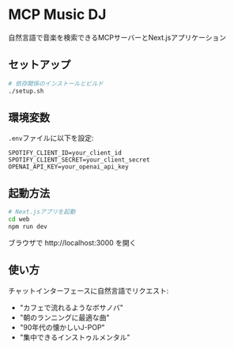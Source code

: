 # MCP Music DJ

自然言語で音楽を検索できるMCPサーバーとNext.jsアプリケーション

## セットアップ

```bash
# 依存関係のインストールとビルド
./setup.sh
```

## 環境変数

`.env`ファイルに以下を設定:

```
SPOTIFY_CLIENT_ID=your_client_id
SPOTIFY_CLIENT_SECRET=your_client_secret
OPENAI_API_KEY=your_openai_api_key
```

## 起動方法

```bash
# Next.jsアプリを起動
cd web
npm run dev
```

ブラウザで http://localhost:3000 を開く

## 使い方

チャットインターフェースに自然言語でリクエスト:
- "カフェで流れるようなボサノバ"
- "朝のランニングに最適な曲"
- "90年代の懐かしいJ-POP"
- "集中できるインストゥルメンタル"